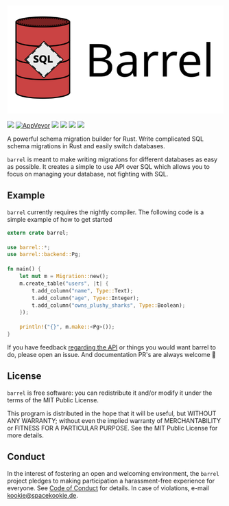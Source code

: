 ![](assets/logo_wide.svg)

[![](https://travis-ci.org/spacekookie/barrel.svg?branch=master)](https://travis-ci.org/spacekookie/barrel)
[![AppVeyor](https://img.shields.io/appveyor/ci/spacekookie/barrel.svg)](https://ci.appveyor.com/project/spacekookie/barrel)
[![](https://coveralls.io/repos/github/spacekookie/barrel/badge.svg?branch=master&service=github)](https://coveralls.io/github/spacekookie/barrel?branch=master)
[![](https://docs.rs/barrel/badge.svg)](https://docs.rs/barrel/)
[![](https://img.shields.io/crates/v/barrel.svg)](https://crates.io/crates/barrel)
[![](https://img.shields.io/crates/d/barrel.svg)](https://crates.io/crates/barrel)


A powerful schema migration builder for Rust. Write complicated SQL schema migrations in Rust and easily switch databases.

`barrel` is meant to make writing migrations for different databases as easy as possible. It creates a simple to use API over SQL which allows you to focus on managing your database, not fighting with SQL.


## Example

`barrel` currently requires the nightly compiler. The following code is a simple example of how to get started

```rust
extern crate barrel;

use barrel::*;
use barrel::backend::Pg;

fn main() {
    let mut m = Migration::new();
    m.create_table("users", |t| {
        t.add_column("name", Type::Text);
        t.add_column("age", Type::Integer);
        t.add_column("owns_plushy_sharks", Type::Boolean);
    });

    println!("{}", m.make::<Pg>());
}
```

If you have feedback [regarding the API](https://github.com/spacekookie/barrel/issues/1) or things you would want barrel to do, please open an issue. And documentation PR's are always welcome 💚


## License

`barrel` is free software: you can redistribute it and/or modify it under the terms of the MIT Public License.

This program is distributed in the hope that it will be useful, but WITHOUT ANY WARRANTY; without even the implied warranty of MERCHANTABILITY or FITNESS FOR A PARTICULAR PURPOSE. See the MIT Public License for more details.


## Conduct

In the interest of fostering an open and welcoming environment, the `barrel` project pledges to making participation a harassment-free experience for everyone. See [Code of Conduct](code_of_conduct.md) for details. In case of violations, e-mail [kookie@spacekookie.de](mailto:kookie@spacekookie.de).
